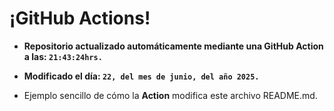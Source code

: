 # ¡GitHub Actions!
* **Repositorio actualizado automáticamente mediante una GitHub Action a las: `21:43:24hrs.`**
* **Modificado el día: `22, del mes de junio, del año 2025.`**

* Ejemplo sencillo de cómo la **Action** modifica este archivo README.md.
